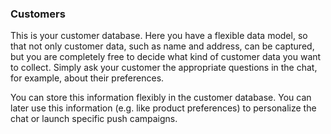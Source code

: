 ### Customers

This is your customer database. Here you have a flexible data model, so that not only customer data, such as name and address, can be captured, but you are completely free to decide what kind of customer data you want to collect. Simply ask your customer the appropriate questions in the chat, for example, about their preferences. 

You can store this information flexibly in the customer database. You can later use this information (e.g. like product preferences) to personalize the chat or launch specific push campaigns.
